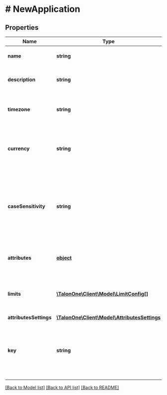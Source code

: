 # # NewApplication

## Properties

Name | Type | Description | Notes
------------ | ------------- | ------------- | -------------
**name** | **string** | The name of this application. | 
**description** | **string** | A longer description of the application. | [optional] 
**timezone** | **string** | A string containing an IANA timezone descriptor. | 
**currency** | **string** | A string describing a default currency for new customer sessions. | 
**caseSensitivity** | **string** | A string indicating how should campaigns in this application deal with case sensitivity on coupon codes. | [optional] 
**attributes** | [**object**](.md) | Arbitrary properties associated with this campaign | [optional] 
**limits** | [**\TalonOne\Client\Model\LimitConfig[]**](LimitConfig.md) | Default limits for campaigns created in this application | [optional] 
**attributesSettings** | [**\TalonOne\Client\Model\AttributesSettings**](AttributesSettings.md) |  | [optional] 
**key** | **string** | Hex key for HMAC-signing API calls as coming from this application (16 hex digits) | [optional] 

[[Back to Model list]](../../README.md#documentation-for-models) [[Back to API list]](../../README.md#documentation-for-api-endpoints) [[Back to README]](../../README.md)


